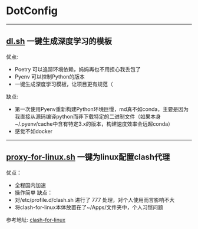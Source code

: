 # DotConfig
---
## [dl.sh](https://github.com/Mieluoxxx/DotConfig/blob/main/dl.sh) 一键生成深度学习的模板 
优点:
- Poetry 可以追踪环境依赖，妈妈再也不用担心我丢包了
- Pyenv 可以控制Python的版本
- 一键生成深度学习模板，让项目更有规范（

缺点:
- 第一次使用Pyenv重新构建Python环境巨慢，md真不如conda，主要是因为我直接从源码编译python而非下载特定的二进制文件（如果本身~/.pyenv/cache中含有特定3.x的版本，构建速度效率会远超conda）
- 感觉不如docker
---

## [proxy-for-linux.sh](https://github.com/Mieluoxxx/DotConfig/blob/main/proxy-for-linux.sh) 一键为linux配置clash代理
优点：
- 全程国内加速
- 操作简单
缺点：
- 对/etc/profile.d/clash.sh 进行了 777 处理，对个人使用而言影响不大
- 将clash-for-linux本体放置在了~/Apps/文件夹中，个人习惯问题

参考地址:
[clash-for-linux](https://github.com/wanhebin/clash-for-linux)
